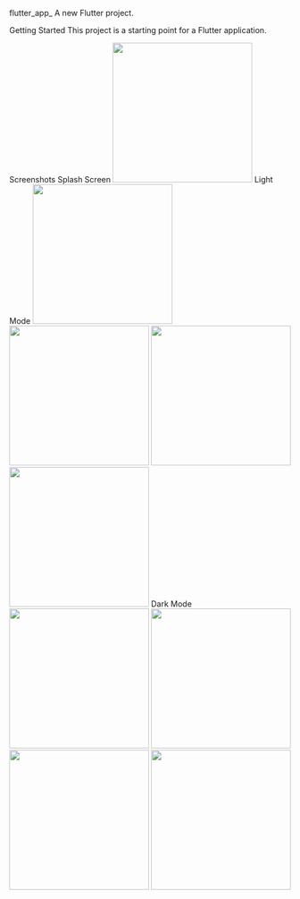 flutter_app_
A new Flutter project.

Getting Started
This project is a starting point for a Flutter application.

Screenshots
Splash Screen
<img src="https://github.com/user-attachments/assets/12625654-dbbd-4444-8f48-834273775737" width="250" />
Light Mode
<img src="https://github.com/user-attachments/assets/6af8fd9d-64e7-461c-938f-7c0b21d1f59f" width="250" /> <img src="https://github.com/user-attachments/assets/19a85423-e0ab-489f-896b-5196446aed2a" width="250" /> <img src="https://github.com/user-attachments/assets/6be5a456-4b7a-4e25-bca8-62af7bc4b4df" width="250" /> <img src="https://github.com/user-attachments/assets/787311be-6508-478a-9ebf-758a86c949e9" width="250" />
Dark Mode
<img src="https://github.com/user-attachments/assets/6fb25c9f-cf3b-43b6-a4be-0c7f3541269c" width="250" /> <img src="https://github.com/user-attachments/assets/316a8673-25b4-4c26-a469-394ee4ee47c0" width="250" /> <img src="https://github.com/user-attachments/assets/8b3a9889-fc85-4007-98d4-2206783b9848" width="250" /> <img src="https://github.com/user-attachments/assets/c8010c8f-2e8e-4d26-9e5a-afe2775d56c0" width="250" />
